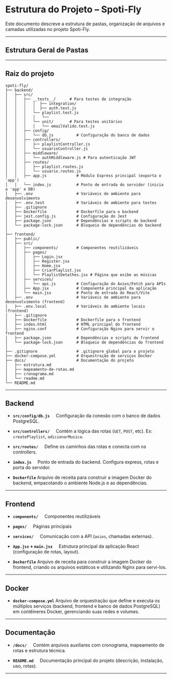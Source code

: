 # Estrutura do Projeto – Spoti-Fly

Este documento descreve a estrutura de pastas, organização de arquivos e camadas utilizadas no projeto Spoti-Fly.

---

## Estrutura Geral de Pastas

---

## Raiz do projeto

```
spoti-fly/
├── backend/
│   ├── src/
│   │   ├── __tests__/      # Para testes de integração
│   │   │   │  ├── integration/
│   │   │   │  ├── auth.test.js
│   │   │   └── playlist.test.js
│   │   │   │   └──
│   │   │   └── unit/       # Para testes unitários
│   │   │   │   └── emailValido.test.js
│   │   ├── config/
│   │   │   └── db.js          # Configuração do banco de dados
│   │   ├── controllers/
│   │   │   ├── playlistController.js
│   │   │   └── usuarioController.js
│   │   ├── middleware/
│   │   │   └── authMiddleware.js # Para autenticação JWT
│   │   ├── routes/
│   │   │   ├── playlist.routes.js
│   │   │   └── usuario.routes.js
│   │   ├── app.js             # Módulo Express principal (exporta o 'app')
│   │   └── index.js           # Ponto de entrada do servidor (inicia o 'app' e DB)
│   ├── .env                   # Variáveis de ambiente para desenvolvimento
│   ├── .env.test              # Variáveis de ambiente para testes
│   ├── .gitignore
│   ├── Dockerfile             # Dockerfile para o backend
│   ├── jest.config.js         # Configuração do Jest
│   ├── package.json           # Dependências e scripts do backend
│   └── package-lock.json      # Bloqueio de dependências do backend
│
├── frontend/
│   ├── public/
│   ├── src/
│   │   ├── components/        # Componentes reutilizáveis
│   │   ├── pages/
│   │   │   ├── Login.jsx
│   │   │   ├── Register.jsx
│   │   │   ├── Home.jsx
│   │   │   ├── CriarPlaylist.jsx
│   │   │   └── PlaylistDetalhes.jsx # Página que exibe as músicas
│   │   ├── services/
│   │   │   └── api.js         # Configuração do Axios/Fetch para APIs
│   │   ├── App.jsx            # Componente principal da aplicação
│   │   └── main.jsx           # Ponto de entrada do React/Vite
│   ├── .env                   # Variáveis de ambiente para desenvolvimento (frontend)
│   ├── .env.local             # Variáveis de ambiente locais (frontend)
│   ├── .gitignore
│   ├── Dockerfile             # Dockerfile para o frontend
│   ├── index.html             # HTML principal do frontend
│   ├── nginx.conf             # Configuração Nginx para servir o frontend
│   ├── package.json           # Dependências e scripts do frontend
│   └── package-lock.json      # Bloqueio de dependências do frontend
│
├── .gitignore                 # .gitignore global para o projeto
├── docker-compose.yml         # Orquestração de serviços Docker
├── docs/                      # Documentação do projeto
│   ├── estrutura.md
│   ├── mapeamento-de-rotas.md
│   ├── cronograma.md
│   └── readme.md
└── README.md
```

---

## Backend

- **`src/config/db.js`**  
    Configuração da conexão com o banco de dados PostgreSQL.

- **`src/controllers/`**  
    Contém a lógica das rotas (`GET`, `POST`, etc). Ex: `createPlaylist`, `adicionarMusica`.

- **`src/routes/`**  
    Define os caminhos das rotas e conecta com os controllers.

- **`index.js`**  
    Ponto de entrada do backend. Configura express, rotas e porta do servidor.

- **`Dockerfile`**
  Arquivo de receita para construir a imagem Docker do backend, empacotando o ambiente Node.js e as dependências.

---

## Frontend

- **`components/`**  
    Componentes reutilizáveis

- **`pages/`**  
    Páginas principais

- **`services/`**  
    Comunicação com a API (`axios`, chamadas externas).

- **`App.jsx` + `main.jsx`**  
    Estrutura principal da aplicação React (configuração de rotas, layout).

- **`Dockerfile`**
  Arquivo de receita para construir a imagem Docker do frontend, criando os arquivos estáticos e utilizando Nginx para servi-los.

---

## Docker

- **`docker-compose.yml`**
  Arquivo de orquestração que define e executa os múltiplos serviços (backend, frontend e banco de dados PostgreSQL) em contêineres Docker, gerenciando suas redes e volumes.

---

## Documentação

- **`/docs/`**  
    Contém arquivos auxiliares com cronograma, mapeamento de rotas e estrutura técnica.

- **`README.md`**  
    Documentação principal do projeto (descrição, instalação, uso, rotas).

---
